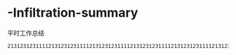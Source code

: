 # -Infiltration-summary
平时工作总结


<pre><code>21312312311112131231231111213123123111121312312311112131231231111213123123111121312312311112131231231111213123123111121312312311112131231231111213123123111121312312311112131231231111213123123111121312312311112131231231111213123123111121312312311112131231231111
</code></pre>
